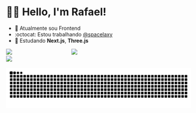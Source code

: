 # 👋🏻 Hello, I'm Rafael!

- 🎨 Atualmente sou Frontend
- :octocat: Estou trabalhando [@spacelaxy](https://github.com/spacelaxy)
- 📘 Estudando **Next.js**, **Three.js** 


<div align="center" style="display: flex; flex-direction: column;">
    <div style="display: flex; flex-direction: row; ">
        <a href="https://discord.com/users/680585434535165969"><img style="min-width: 178px; max-height: 134px;" width="320" src="https://lanyard.cnrad.dev/api/680585434535165969?theme=dark&bg=00000000&idleMessage=Dormindo...&hideTimestamp=false&animated=:true&showDisplayName=true" /></a>
        <a href="https://github.com/anuraghazra/github-readme-stats"><img style="min-width: 178px" src="https://github-readme-stats.vercel.app/api/top-langs/?username=07Rafael08&hide_progress=true&theme=transparent&hide_border=true" /></a>
    </div>
    <div style="display: flex; flex-direction: column;">
        <img width="743" src="http://github-profile-summary-cards.vercel.app/api/cards/profile-details?username=07Rafael08&theme=transparent&hide_border=true" />
    </div>
</div>

<br height="6px"/>

<img src="https://raw.githubusercontent.com/07Rafael08/07Rafael08/output/snake.svg" alt="Snake animation" />
